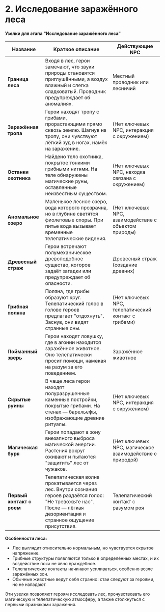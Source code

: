 # 2. Исследование заражённого леса

#### Узелки для этапа "Исследование заражённого леса"

| **Название**              | **Краткое описание**                                                                                                                                                    | **Действующие NPC**                                      |
| ------------------------- | ----------------------------------------------------------------------------------------------------------------------------------------------------------------------- | -------------------------------------------------------- |
| **Граница леса**          | Входя в лес, герои замечают, что звуки природы становятся приглушёнными, а воздух влажный и слегка сладковатый. Проводник предупреждает об аномалиях.                   | Местный проводник или лесничий                           |
| **Заражённая тропа**      | Герои находят тропу с грибами, прорастающими прямо сквозь землю. Шагнув на тропу, они чувствуют лёгкий зуд в ногах, намёк на заражение.                                 | (Нет ключевых NPC, интеракция с окружением)              |
| **Останки охотника**      | Найдено тело охотника, покрытое тонкими грибными нитями. На теле обнаружены магические руны, оставленные неизвестным существом.                                         | (Нет ключевых NPC, находка связана с окружением)         |
| **Аномальное озеро**      | Маленькое лесное озеро, вода которого прозрачна, но в глубине светятся фиолетовые споры. При питье вода вызывает временные телепатические видения.                      | (Нет ключевых NPC, взаимодействие с объектом природы)    |
| **Древесный страж**       | Герои встречают полумеханическое древоподобное существо, которое задаёт загадки или предупреждает об опасности.                                                         | Древесный страж (создание древних)                       |
| **Грибная поляна**        | Поляна, где грибы образуют круг. Телепатический голос в голове героев предлагает "отдохнуть". Заснув, они видят странные сны.                                           | (Нет ключевых NPC, телепатический контакт с грибами)     |
| **Пойманный зверь**       | Герои находят ловушку, где в агонии находится заражённое животное. Оно телепатически просит помощи, намекая на разум за его поведением.                                 | Заражённое животное                                      |
| **Скрытые руины**         | В чаще леса герои находят полуразрушенные каменные постройки, покрытые грибами. На стенах — барельефы, изображающие древние ритуалы.                                    | (Нет ключевых NPC, интеракция с окружением)              |
| **Магическая буря**       | Герои попадают в зону внезапного выброса магической энергии. Растения вокруг оживают и пытаются "защитить" лес от чужаков.                                              | (Нет ключевых NPC, магическое взаимодействие с природой) |
| **Первый контакт с роем** | Телепатическая волна прокатывается через лес. Внутри сознания героев раздаётся голос: "Не тревожьте нас". После — лёгкая дезориентация и странное ощущение присутствия. | Телепатический контакт с разумом роя                     |

**Особенности леса:**

* Лес выглядит относительно нормальным, но чувствуется скрытое напряжение.
* Грибные структуры появляются только в определённых местах, и их воздействие пока не явно враждебное.
* Телепатические контакты начинают усиливаться, особенно возле заражённых зон.
* Обычные животные ведут себя странно: стаи следуют за героями, но не нападают.

Эти узелки позволяют героям исследовать лес, прочувствовать его магическую и телепатическую атмосферу, а также столкнуться с первыми признаками заражения.
